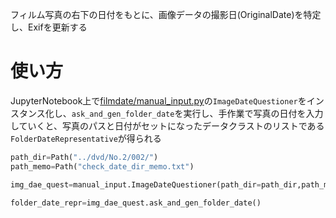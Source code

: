 フィルム写真の右下の日付をもとに、画像データの撮影日(OriginalDate)を特定し、Exifを更新する

# 使い方

JupyterNotebook上で[filmdate/manual_input.py](filmdate/manual_input.py)の`ImageDateQuestioner`をインスタンス化し、`ask_and_gen_folder_date`を実行し、手作業で写真の日付を入力していくと、写真のパスと日付がセットになったデータクラストのリストである`FolderDateRepresentative`が得られる

```python
path_dir=Path("../dvd/No.2/002/")
path_memo=Path("check_date_dir_memo.txt")

img_dae_quest=manual_input.ImageDateQuestioner(path_dir=path_dir,path_memo=path_memo)

folder_date_repr=img_dae_quest.ask_and_gen_folder_date()
```